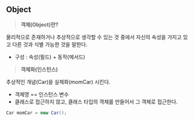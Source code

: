 ## Object
> **객체(Object)란?**
> 

물리적으로 존재하거나 추상적으로 생각할 수 있는 것 중에서 자신의 속성을 가지고 있고 다른 것과 식별 가능한 것을 말한다.

- 구성 : 속성(필드) + 동작(메서드)

> **객체화(인스턴스)**
> 

추상적인 개념(Car)을 실체화(momCar) 시킨다.

- 객체명 == 인스턴스 변수
- 클래스로 접근하지 않고, 클래스 타입의 객체를 만들어서 그 객체로 접근한다.

```java
Car momCar = new Car();
```
